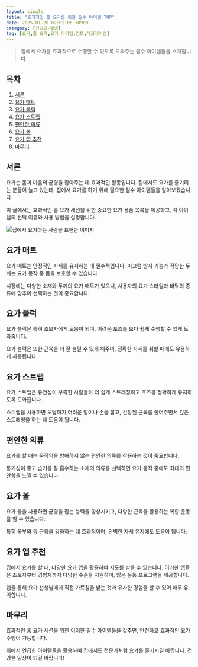 ```yaml
---
layout: single
title: "효과적인 홈 요가를 위한 필수 아이템 TOP"
date: 2025-01-28 02:01:06 +0900
category: [건강과-웰빙]
tag: [요가,홈 요가,요가 아이템,검토,레크레이션]
---
```

  
> 집에서 요가를 효과적으로 수행할 수 있도록 도와주는 필수 아이템들을 소개합니다.

## 목차
1. [서론](#서론)
2. [요가 매트](#요가-매트)
3. [요가 블럭](#요가-블럭)
4. [요가 스트랩](#요가-스트랩)
5. [편안한 의류](#편안한-의류)
6. [요가 볼](#요가-볼)
7. [요가 앱 추천](#요가-앱-추천)
8. [마무리](#마무리)

## 서론

요가는 몸과 마음의 균형을 잡아주는 데 효과적인 활동입니다. 집에서도 요가를 즐기려는 분들이 늘고 있는데, 집에서 요가를 하기 위해 필요한 필수 아이템들을 알아보겠습니다.


이 글에서는 효과적인 홈 요가 세션을 위한 중요한 요가 용품 목록을 제공하고, 각 아이템의 선택 이유와 사용 방법을 설명합니다.


![집에서 요가하는 사람을 표현한 이미지](https://i.ibb.co/fqyrcCg/png-skoid-d505667d-d6c1-4a0a-bac7-5c84a87759f8-sktid-a48cca56-e6da-484e-a814-9c849652bcb3-skt-2025-0.png)



## 요가 매트

요가 매트는 안정적인 자세를 유지하는 데 필수적입니다. 미끄럼 방지 기능과 적당한 두께는 요가 동작 중 몸을 보호할 수 있습니다.


시장에는 다양한 소재와 두께의 요가 매트가 있으니, 사용자의 요가 스타일과 바닥의 종류에 맞추어 선택하는 것이 중요합니다.



## 요가 블럭

요가 블럭은 특히 초보자에게 도움이 되며, 어려운 포즈를 보다 쉽게 수행할 수 있게 도와줍니다.


요가 블럭은 또한 근육을 더 잘 늘릴 수 있게 해주며, 정확한 자세를 취할 때에도 유용하게 사용됩니다.



## 요가 스트랩

요가 스트랩은 유연성이 부족한 사람들이 더 쉽게 스트레칭하고 포즈를 정확하게 유지하도록 도와줍니다.


스트랩을 사용하면 도달하기 어려운 발이나 손을 잡고, 긴장된 근육을 풀어주면서 깊은 스트레칭을 하는 데 도움이 됩니다.



## 편안한 의류

요가를 할 때는 움직임을 방해하지 않는 편안한 의류를 착용하는 것이 중요합니다.


통기성이 좋고 습기를 잘 흡수하는 소재의 의류를 선택하면 요가 동작 중에도 최대의 편안함을 느낄 수 있습니다.



## 요가 볼

요가 볼을 사용하면 균형을 잡는 능력을 향상시키고, 다양한 근육을 활용하는 복합 운동을 할 수 있습니다.


특히 복부와 등 근육을 강화하는 데 효과적이며, 완벽한 자세 유지에도 도움이 됩니다.



## 요가 앱 추천

집에서 요가를 할 때, 다양한 요가 앱을 활용하여 지도를 받을 수 있습니다. 이러한 앱들은 초보자부터 경험자까지 다양한 수준을 지원하며, 많은 운동 프로그램을 제공합니다.


앱을 통해 요가 선생님에게 직접 가르침을 받는 것과 유사한 경험을 할 수 있어 매우 유익합니다.



## 마무리

효과적인 홈 요가 세션을 위한 이러한 필수 아이템들을 갖추면, 안전하고 효과적인 요가 수행이 가능합니다.


위에서 언급한 아이템들을 활용하여 집에서도 전문가처럼 요가를 즐기시길 바랍니다. 건강한 일상이 되길 바랍니다!

